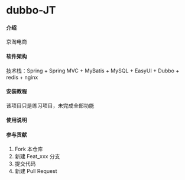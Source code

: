 # dubbo-JT

#### 介绍
京淘电商

#### 软件架构
技术栈：Spring + Spring MVC + MyBatis + MySQL + EasyUI + Dubbo + redis + nginx


#### 安装教程

该项目只是练习项目，未完成全部功能

#### 使用说明



#### 参与贡献

1.  Fork 本仓库
2.  新建 Feat_xxx 分支
3.  提交代码
4.  新建 Pull Request





